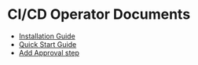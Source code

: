 # CI/CD Operator Documents

- [Installation Guide](./installation.md)
- [Quick Start Guide](./quickstart.md)
- [Add Approval step](./approval.md)

